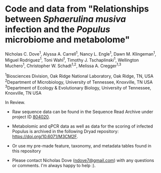 # Code and data from "Relationships between <em>Sphaerulina musiva</em> infection and the <em>Populus</em> microbiome and metabolome"

Nicholas C. Dove<sup>1</sup>, Alyssa A. Carrell<sup>1</sup>, Nancy L. Engle<sup>1</sup>, Dawn M. Klingeman<sup>1</sup>, Miguel Rodriguez<sup>1</sup>, Toni Wahl<sup>1</sup>, Timothy J. Tschaplinski<sup>1</sup>, Wellington Muchero<sup>1</sup>, Christopher W. Schadt<sup>1,2</sup>, Melissa A. Cregger<sup>1,3</sup>



<sup>1</sup>Biosciences Division, Oak Ridge National Laboratory, Oak Ridge, TN, USA<br>
<sup>2</sup>Department of Microbiology, University of Tennessee, Knoxville, TN USA<br>
<sup>3</sup>Department of Ecology & Evolutionary Biology, University of Tennessee, Knoxville, TN USA<br>

In Review.

- Raw sequence data can be found in the Sequence Read Archive under project ID <a href="https://www.ncbi.nlm.nih.gov/bioproject/PRJNA804020">804020</a>.

- Metabolomic and qPCR data as well as data for the scoring of infected Populus is archived in the following Dryad repository: <a href="https://doi.org/10.6071/M3CM2F">https://doi.org/10.6071/M3CM2F</a>.

- Or use my pre-made feature, taxonomy, and metadata tables found in this repository

- Please contact Nicholas Dove (ndove7@gmail.com) with any questions or comments. I'm always happy to help :).
